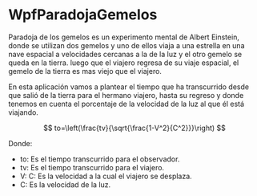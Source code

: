 # WpfParadojaGemelos
 Paradoja de los gemelos es un experimento mental de Albert Einstein, donde se utilizan dos gemelos y uno de ellos viaja a una estrella en una nave espacial a  velocidades cercanas a la de la luz y el otro gemelo se queda en la tierra. luego que el viajero regresa de su viaje espacial, el gemelo de la tierra es mas viejo que el viajero.
 
 En esta aplicación vamos a plantear el tiempo que ha transcurrido desde que salió de la tierra para el hermano viajero, hasta su regreso y donde tenemos en cuenta el porcentaje de la velocidad de la luz al que él está viajando.


$$
to=\left(\frac{tv}{\sqrt{\frac{1-V^2}{C^2}}}\right)
$$

Donde:
- to: Es el tiempo transcurrido para el observador.
- tv: Es el tiempo transcurrido para el viajero.
- V:  C:  Es la velocidad a la cual el viajero se desplaza.
- C:  Es la velocidad de la luz.
